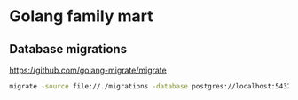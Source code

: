 #  Golang family mart


## Database migrations
https://github.com/golang-migrate/migrate
```bash
migrate -source file://./migrations -database postgres://localhost:5432/database 
```